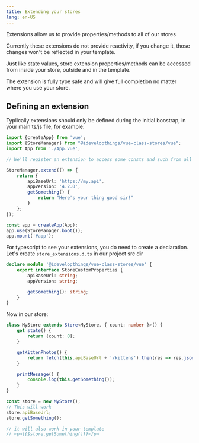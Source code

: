 ```yaml
---
title: Extending your stores
lang: en-US
---
```


Extensions allow us to provide properties/methods to all of our stores

Currently these extensions do not provide reactivity, if you change it, those changes won't be reflected in your
template.

Just like state values, store extension properties/methods can be accessed from inside your store, outside and in the
template.

The extension is fully type safe and will give full completion no matter where you use your store.

## Defining an extension

Typlically extensions should only be defined during the initial boostrap, in your main ts/js file, for example:

```typescript
import {createApp} from 'vue';
import {StoreManager} from "@idevelopthings/vue-class-stores/vue";
import App from './App.vue';

// We'll register an extension to access some consts and such from all our stores

StoreManager.extend(() => {
    return {
        apiBaseUrl: 'https://my.api',
        appVersion: '4.2.0',
        getSomething() {
            return "Here's your thing good sir!"
        }
    };
});

const app = createApp(App);
app.use(StoreManager.boot());
app.mount('#app');
```

For typescript to see your extensions, you do need to create a declaration.
Let's create `store_extensions.d.ts` in our project src dir

```typescript
declare module '@idevelopthings/vue-class-stores/vue' {
    export interface StoreCustomProperties {
        apiBaseUrl: string;
        appVersion: string;

        getSomething(): string;
    }
}
```

Now in our store:

```typescript
class MyStore extends Store<MyStore, { count: number }>() {
    get state() {
        return {count: 0};
    }

    getKittenPhotos() {
        return fetch(this.apiBaseUrl + '/kittens').then(res => res.json());
    }

    printMessage() {
        console.log(this.getSomething());
    }
}

const store = new MyStore();
// This will work
store.apiBaseUrl;
store.getSomething();

// it will also work in your template
// <p>{{$store.getSomething()}}</p>
```
